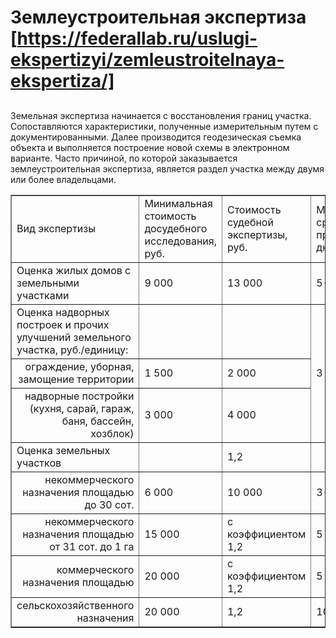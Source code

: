 # Землеустроительная экспертиза [https://federallab.ru/uslugi-ekspertizyi/zemleustroitelnaya-ekspertiza/]
## 
Земельная экспертиза начинается с восстановления границ участка. Сопоставляются характеристики, полученные измерительным путем с документированными. Далее производится геодезическая съемка объекта и выполняется построение новой схемы в электронном варианте. Часто причиной, по которой заказывается землеустроительная экспертиза, является раздел участка между двумя или более владельцами.
<table border="1" cellpadding="0" cellspacing="0" class="price-list">
<tbody>
<tr class="table-header_blue">
<td>Вид экспертизы</td>
<td>Минимальная стоимость досудебного исследования, руб.</td>
<td>Стоимость судебной экспертизы, руб.</td>
<td>Минимальный срок проведения, дн.</td>
</tr>
<tr>
<td class="table-header_blue">Оценка жилых домов с земельными участками</td>
<td>9 000</td>
<td>13 000</td>
<td>5-10</td>
</tr>
<tr>
<td class="table-header_blue">Оценка надворных построек и прочих улучшений земельного участка, руб./единицу:</td>
<td> </td>
<td> </td>
<td colspan="1" rowspan="3">3</td>
</tr>
<tr>
<td style="text-align:right">ограждение, уборная, замощение территории</td>
<td>1 500</td>
<td>2 000</td>
</tr>
<tr>
<td style="text-align:right">надворные постройки (кухня, сарай, гараж, баня, бассейн, хозблок)</td>
<td>3 000</td>
<td>4 000</td>
</tr>
<tr>
<td class="table-header_blue">Оценка земельных участков</td>
<td> </td>
<td>1,2</td>
<td> </td>
</tr>
<tr>
<td style="text-align:right">некоммерческого назначения площадью до 30 сот.</td>
<td>6 000</td>
<td>10 000</td>
<td>3-5</td>
</tr>
<tr>
<td style="text-align:right">некоммерческого назначения площадью от 31 сот. до 1 га</td>
<td>15 000</td>
<td>с коэффициентом 1,2</td>
<td>5</td>
</tr>
<tr>
<td style="text-align:right">коммерческого назначения площадью</td>
<td>20 000</td>
<td>с коэффициентом 1,2</td>
<td>5</td>
</tr>
<tr>
<td style="text-align:right">сельскохозяйственного назначения</td>
<td>20 000</td>
<td>1,2</td>
<td>10</td>
</tr>
</tbody>
</table>